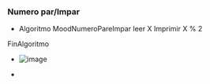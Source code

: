 ### Numero par/Impar
* Algoritmo MoodNumeroPareImpar
	leer X
	Imprimir X % 2
	
FinAlgoritmo

* ![image](https://github.com/RocioHernandez00/Pseudocodigo/assets/132408801/775998d1-983b-48ac-9d94-e731aee0678f)

* 
